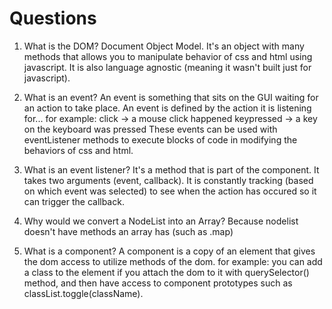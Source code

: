 # Questions

1. What is the DOM?
Document Object Model. It's an object with many methods that allows you to manipulate behavior of css and html using javascript. It is also language agnostic (meaning it wasn't built just for javascript).

2. What is an event?
An event is something that sits on the GUI waiting for an action to take place. An event is defined by the action it is listening for... for example:
click -> a mouse click happened
keypressed -> a key on the keyboard was pressed
These events can be used with eventListener methods to execute blocks of code in modifying the behaviors of css and html.

3. What is an event listener?
It's a method that is part of the component. It takes two arguments (event, callback). It is constantly tracking (based on which event was selected) to see when the action has occured so it can trigger the callback.

4. Why would we convert a NodeList into an Array?
Because nodelist doesn't have methods an array has (such as .map)

5. What is a component? 
A component is a copy of an element that gives the dom access to utilize methods of the dom. for example:
you can add a class to the element if you attach the dom to it with querySelector() method, and then have access to component prototypes such as classList.toggle(className).